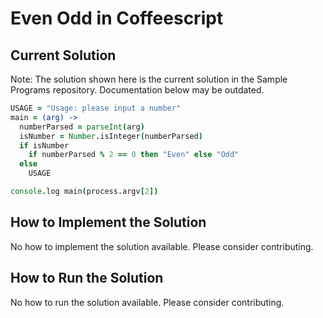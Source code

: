 # Even Odd in Coffeescript

## Current Solution

Note: The solution shown here is the current solution in the Sample Programs repository. Documentation below may be outdated.

```Coffeescript
USAGE = "Usage: please input a number"
main = (arg) ->
  numberParsed = parseInt(arg)
  isNumber = Number.isInteger(numberParsed)
  if isNumber
    if numberParsed % 2 == 0 then "Even" else "Odd"
  else
    USAGE

console.log main(process.argv[2])
```

## How to Implement the Solution

No how to implement the solution available. Please consider contributing.

## How to Run the Solution

No how to run the solution available. Please consider contributing.